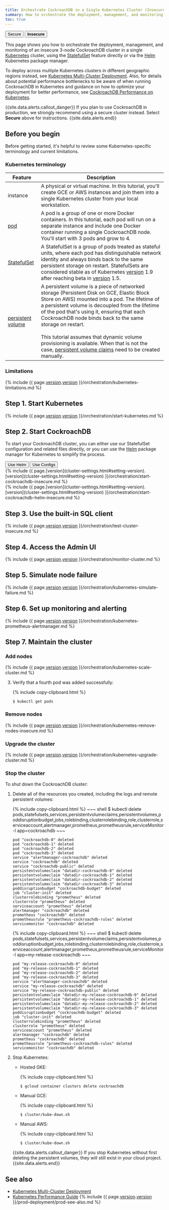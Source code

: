 ```yaml
---
title: Orchestrate CockroachDB in a Single Kubernetes Cluster (Insecure)
summary: How to orchestrate the deployment, management, and monitoring of an insecure 3-node CockroachDB cluster with Kubernetes.
toc: true
---
```


<div class="filters filters-big clearfix">
  <a href="orchestrate-cockroachdb-with-kubernetes.html"><button class="filter-button">Secure</button></a>
  <button class="filter-button current"><strong>Insecure</strong></button>
</div>

This page shows you how to orchestrate the deployment, management, and monitoring of an insecure 3-node CockroachDB cluster in a single [Kubernetes](http://kubernetes.io/) cluster, using the [StatefulSet](http://kubernetes.io/docs/concepts/abstractions/controllers/statefulsets/) feature directly or via the [Helm](https://helm.sh/) Kubernetes package manager.

To deploy across multiple Kubernetes clusters in different geographic regions instead, see [Kubernetes Multi-Cluster Deployment](orchestrate-cockroachdb-with-kubernetes-multi-cluster.html). Also, for details about potential performance bottlenecks to be aware of when running CockroachDB in Kubernetes and guidance on how to optimize your deployment for better performance, see [CockroachDB Performance on Kubernetes](kubernetes-performance.html).

{{site.data.alerts.callout_danger}}
If you plan to use CockroachDB in production, we strongly recommend using a secure cluster instead. Select **Secure** above for instructions.
{{site.data.alerts.end}}

## Before you begin

Before getting started, it's helpful to review some Kubernetes-specific terminology and current limitations.

### Kubernetes terminology

Feature | Description
--------|------------
instance | A physical or virtual machine. In this tutorial, you'll create GCE or AWS instances and join them into a single Kubernetes cluster from your local workstation.
[pod](http://kubernetes.io/docs/user-guide/pods/) | A pod is a group of one or more Docker containers. In this tutorial, each pod will run on a separate instance and include one Docker container running a single CockroachDB node. You'll start with 3 pods and grow to 4.
[StatefulSet](http://kubernetes.io/docs/concepts/abstractions/controllers/statefulsets/) | A StatefulSet is a group of pods treated as stateful units, where each pod has distinguishable network identity and always binds back to the same persistent storage on restart. StatefulSets are considered stable as of Kubernetes [version](cluster-settings.html#setting-version) 1.9 after reaching beta in [version](cluster-settings.html#setting-version) 1.5.
[persistent volume](http://kubernetes.io/docs/user-guide/persistent-volumes/) | A persistent volume is a piece of networked storage (Persistent Disk on GCE, Elastic Block Store on AWS) mounted into a pod. The lifetime of a persistent volume is decoupled from the lifetime of the pod that's using it, ensuring that each CockroachDB node binds back to the same storage on restart.<br><br>This tutorial assumes that dynamic volume provisioning is available. When that is not the case, [persistent volume claims](http://kubernetes.io/docs/user-guide/persistent-volumes/#persistentvolumeclaims) need to be created manually.

### Limitations

{% include {{ page.[version](cluster-settings.html#setting-version).[version](cluster-settings.html#setting-version) }}/orchestration/kubernetes-limitations.md %}

## Step 1. Start Kubernetes

{% include {{ page.[version](cluster-settings.html#setting-version).[version](cluster-settings.html#setting-version) }}/orchestration/start-kubernetes.md %}

## Step 2. Start CockroachDB

To start your CockroachDB cluster, you can either use our StatefulSet configuration and related files directly, or you can use the [Helm](https://helm.sh/) package manager for Kubernetes to simplify the process.

<div class="filters filters-big clearfix">
    <button class="filter-button" data-scope="helm">Use Helm</button>
    <button class="filter-button" data-scope="manual">Use Configs</button>
</div>

<section class="filter-content" markdown="1" data-scope="manual">
{% include {{ page.[version](cluster-settings.html#setting-version).[version](cluster-settings.html#setting-version) }}/orchestration/start-cockroachdb-insecure.md %}
</section>

<section class="filter-content" markdown="1" data-scope="helm">
{% include {{ page.[version](cluster-settings.html#setting-version).[version](cluster-settings.html#setting-version) }}/orchestration/start-cockroachdb-helm-insecure.md %}
</section>

## Step 3. Use the built-in SQL client

{% include {{ page.[version](cluster-settings.html#setting-version).[version](cluster-settings.html#setting-version) }}/orchestration/test-cluster-insecure.md %}

## Step 4. Access the Admin UI

{% include {{ page.[version](cluster-settings.html#setting-version).[version](cluster-settings.html#setting-version) }}/orchestration/monitor-cluster.md %}

## Step 5. Simulate node failure

{% include {{ page.[version](cluster-settings.html#setting-version).[version](cluster-settings.html#setting-version) }}/orchestration/kubernetes-simulate-failure.md %}

## Step 6. Set up monitoring and alerting

{% include {{ page.[version](cluster-settings.html#setting-version).[version](cluster-settings.html#setting-version) }}/orchestration/kubernetes-prometheus-alertmanager.md %}

## Step 7. Maintain the cluster

### Add nodes

{% include {{ page.[version](cluster-settings.html#setting-version).[version](cluster-settings.html#setting-version) }}/orchestration/kubernetes-scale-cluster.md %}

3. Verify that a fourth pod was added successfully:

    {% include copy-clipboard.html %}
    ~~~ shell
    $ kubectl get pods
    ~~~

### Remove nodes

{% include {{ page.[version](cluster-settings.html#setting-version).[version](cluster-settings.html#setting-version) }}/orchestration/kubernetes-remove-nodes-insecure.md %}

### Upgrade the cluster

{% include {{ page.[version](cluster-settings.html#setting-version).[version](cluster-settings.html#setting-version) }}/orchestration/kubernetes-upgrade-cluster.md %}

### Stop the cluster

To shut down the CockroachDB cluster:

1. Delete all of the resources you created, including the logs and remote persistent volumes:

    <section class="filter-content" markdown="1" data-scope="manual">
    {% include copy-clipboard.html %}
    ~~~ shell
    $ kubectl delete pods,statefulsets,services,persistentvolumeclaims,persistentvolumes,poddisruptionbudget,jobs,rolebinding,clusterrolebinding,role,clusterrole,serviceaccount,alertmanager,prometheus,prometheusrule,serviceMonitor -l app=cockroachdb
    ~~~

    ~~~
    pod "cockroachdb-0" deleted
    pod "cockroachdb-1" deleted
    pod "cockroachdb-2" deleted
    pod "cockroachdb-3" deleted
    service "alertmanager-cockroachdb" deleted
    service "cockroachdb" deleted
    service "cockroachdb-public" deleted
    persistentvolumeclaim "datadir-cockroachdb-0" deleted
    persistentvolumeclaim "datadir-cockroachdb-1" deleted
    persistentvolumeclaim "datadir-cockroachdb-2" deleted
    persistentvolumeclaim "datadir-cockroachdb-3" deleted
    poddisruptionbudget "cockroachdb-budget" deleted
    job "cluster-init" deleted
    clusterrolebinding "prometheus" deleted
    clusterrole "prometheus" deleted
    serviceaccount "prometheus" deleted
    alertmanager "cockroachdb" deleted
    prometheus "cockroachdb" deleted
    prometheusrule "prometheus-cockroachdb-rules" deleted
    servicemonitor "cockroachdb" deleted
    ~~~
    </section>

    <section class="filter-content" markdown="1" data-scope="helm">
    {% include copy-clipboard.html %}
    ~~~ shell
    $ kubectl delete pods,statefulsets,services,persistentvolumeclaims,persistentvolumes,poddisruptionbudget,jobs,rolebinding,clusterrolebinding,role,clusterrole,serviceaccount,alertmanager,prometheus,prometheusrule,serviceMonitor -l app=my-release-cockroachdb
    ~~~

    ~~~
    pod "my-release-cockroachdb-0" deleted
    pod "my-release-cockroachdb-1" deleted
    pod "my-release-cockroachdb-2" deleted
    pod "my-release-cockroachdb-3" deleted
    service "alertmanager-cockroachdb" deleted
    service "my-release-cockroachdb" deleted
    service "my-release-cockroachdb-public" deleted
    persistentvolumeclaim "datadir-my-release-cockroachdb-0" deleted
    persistentvolumeclaim "datadir-my-release-cockroachdb-1" deleted
    persistentvolumeclaim "datadir-my-release-cockroachdb-2" deleted
    persistentvolumeclaim "datadir-my-release-cockroachdb-3" deleted
    poddisruptionbudget "cockroachdb-budget" deleted
    job "cluster-init" deleted
    clusterrolebinding "prometheus" deleted
    clusterrole "prometheus" deleted
    serviceaccount "prometheus" deleted
    alertmanager "cockroachdb" deleted
    prometheus "cockroachdb" deleted
    prometheusrule "prometheus-cockroachdb-rules" deleted
    servicemonitor "cockroachdb" deleted
    ~~~
    </section>

2. Stop Kubernetes:
    - Hosted GKE:

        {% include copy-clipboard.html %}
        ~~~ shell
        $ gcloud container clusters delete cockroachdb
        ~~~
    - Manual GCE:

        {% include copy-clipboard.html %}
        ~~~ shell
        $ cluster/kube-down.sh
        ~~~
    - Manual AWS:

        {% include copy-clipboard.html %}
        ~~~ shell
        $ cluster/kube-down.sh
        ~~~

    {{site.data.alerts.callout_danger}}
    If you stop Kubernetes without first deleting the persistent volumes, they will still exist in your cloud project.
    {{site.data.alerts.end}}

## See also

- [Kubernetes Multi-Cluster Deployment](orchestrate-cockroachdb-with-kubernetes-multi-cluster.html)
- [Kubernetes Performance Guide](kubernetes-performance.html)
{% include {{ page.[version](cluster-settings.html#setting-version).[version](cluster-settings.html#setting-version) }}/prod-deployment/prod-see-also.md %}
